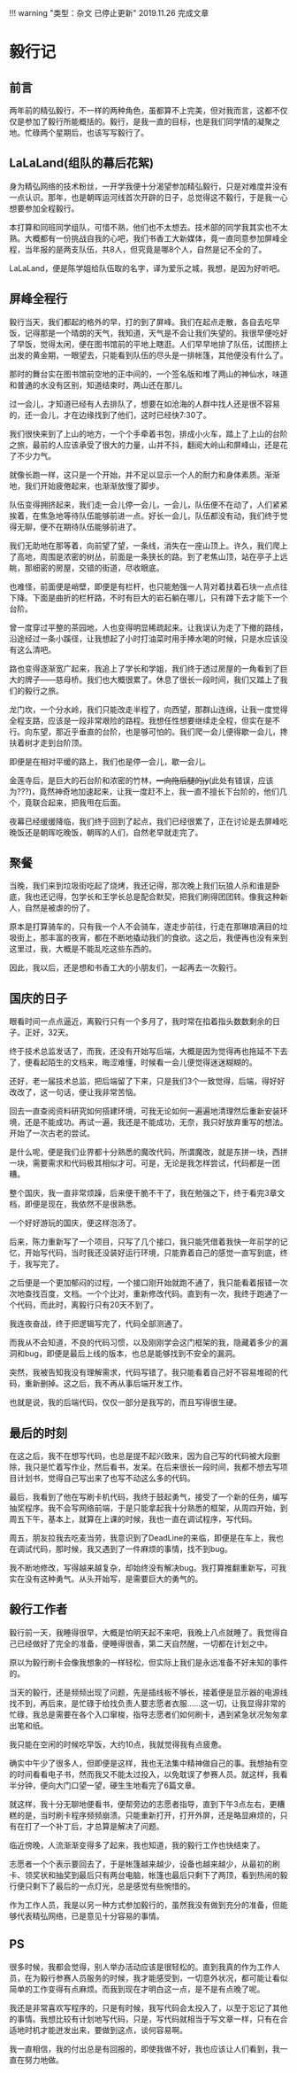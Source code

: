 !!! warning "类型：杂文 已停止更新"
    2019.11.26 完成文章

# 毅行记

## 前言

两年前的精弘毅行，不一样的两种角色，虽都算不上完美，但对我而言，这都不仅仅是参加了毅行所能概括的。毅行，是我一直的目标，也是我们同学情的凝聚之地。忙碌两个星期后，也该写写毅行了。

## LaLaLand(组队的幕后花絮)

身为精弘网络的技术粉丝，一开学我便十分渴望参加精弘毅行，只是对难度并没有一点认识。那年，也是朝晖运河线首次开辟的日子，总觉得这不毅行，于是我一心想要参加全程毅行。

本打算和同班同学组队，可惜不熟，他们也不太想去。技术部的同学我其实也不太熟。大概都有一份挑战自我的心吧，我们书香工大新媒体，竟一直同意参加屏峰全程，当年报的是两支队伍，共8人，但究竟是哪8个人，自然是记不全的了。

LaLaLand，便是陈学姐给队伍取的名字，译为爱乐之城，我想，是因为好听吧。

## 屏峰全程行

毅行当天，我们都起的格外的早，打的到了屏峰。我们在起点走散，各自去吃早饭，记得那是一个晴朗的天气，我知道，天气是不会让我们失望的。我很早便吃好了早饭，觉得太闲，便在图书馆前的平地上瞎逛。人们早早地排了队伍，试图挤上出发的黄金期，一眼望去，只能看到队伍的尽头是一排帐篷，其他便没有什么了。

那时的舞台实在图书馆前空地的正中间的，一个签名版和堆了两山的神仙水，味道和普通的水没有区别，知道结束时，两山还在那儿。

过一会儿，才知道已经有人去排队了，想要在如沧海的人群中找人还是很不容易的，还一会儿，才在边缘找到了他们，这时已经快7:30了。

我们很快来到了上山的地方，一个个手牵着书包，排成小火车，踏上了上山的台阶之旅，最前的人应该承受了很大的力量，山并不抖，翻阅大岭山和屏峰山，还是花了不少力气。

就像长跑一样，这只是一个开始，并不足以显示一个人的耐力和身体素质。渐渐地，我们开始疲倦起来，也渐渐放慢了脚步。

队伍变得拥挤起来，我们走一会儿停一会儿，一会儿，队伍便不在动了，人们紧紧挨着，在焦急地等待队伍能够前进一点。好长一会儿，队伍都没有动，我们终于觉得无聊，便不在期待队伍能够前进了。

我们无助地在那等着，向前望了望，一条线，消失在一座山顶上。许久，我们爬上了高地，周围是浓密的树丛，前面是一条狭长的路。到了老焦山顶，站在亭子上远眺，那细密的房屋，交错的街道，尽收眼底。

也难怪，前面便是峭壁，即便是有栏杆，也只能勉强一人背对着扶着石块一点点往下降。下面是曲折的栏杆路，不时有巨大的岩石躺在哪儿，只有蹲下去才能下一个台阶。

曾一度穿过平整的茶园地，人也变得明显稀疏起来。让我误认为走了下撤的路线，沿途经过一条小蹊径，让我想起了小时打油菜时用手捧水喝的时候，只是水应该没有这么清吧。

路也变得逐渐宽广起来，我追上了学长和学姐，我们终于透过房屋的一角看到了巨大的牌子——慈母桥。我们也大概很累了。休息了很长一段时间，我们又踏上了我们的毅行之旅。

龙门坎，一个分水岭，我们只能改走半程了，向西望，那群山连绵，让我一度觉得全程支路，应该是一段非常艰险的路程。我想任性想要继续走全程，但实在是不行。向东望，那近乎垂直的台阶，也是够可怕的。我们爬一会儿便得歇一会儿，搀扶着树才走到台阶顶。

即便是在相对平缓的路上，我们也是停一会儿，歇一会儿。

金莲寺后，是巨大的石台阶和浓密的竹林，~~一向拖后腿的jy~~(此处有错误，应该为???)，竟然神奇地加速起来，让我一度赶不上，我一直不擅长下台阶的，他们几个，竟联合起来，把我甩在后面。

夜幕已经缓缓降临，我们终于回到了起点，我们已经很累了，正在讨论是去屏峰吃晚饭还是朝晖吃晚饭，朝晖的人们，自然老早就走完了。

## 聚餐

当晚，我们来到垃圾街吃起了烧烤，我还记得，那次晚上我们玩狼人杀和谁是卧底，我也还记得，包学长和王学长总是配合默契，把我们刷得团团转。像我这种新人，自然是被虐的份了。

原本是打算骑车的，只有我一个人不会骑车，遂走步前往，行走在那琳琅满目的垃圾街上，那丰富的夜宵，都在不断地撬动我们的食欲。这之后，我便再也没有来到这里过，我，大概是不能乱吃这些东西的。

因此，我以后，还是想和书香工大的小朋友们，一起再去一次毅行。

## 国庆的日子

眼看时间一点点逼近，离毅行只有一个多月了，我时常在掐着指头数数剩余的日子。正好，32天。

终于技术总监发话了，而我，还没有开始写后端，大概是因为觉得再也拖延不下去了，便看起陌生的文档来，晦涩难懂，时候看一会儿便觉得迷迷糊糊的。

还好，老一届技术总监，把后端留了下来，只是我们3个一致觉得，后端，得好好改改了，这一句话，便让我非常苦恼。

回去一直查阅资料研究如何搭建环境，可我无论如何一遍遍地清理然后重新安装环境，还是不能成功。再试一遍，我还是不能成功，无奈，我只好放弃重写的想法。开始了一次古老的尝试。

是什么呢，便是我们业界都十分熟悉的魔改代码，所谓魔改，就是东拼一块，西拼一块，需要需求和代码极其相似才可。可是，无论是我怎样尝试，代码都是一团糟。

整个国庆，我一直非常烦躁，后来便干脆不干了，我在勉强之下，终于看完3章文档，即便是现在，我依然不是很熟悉。

一个好好游玩的国庆，便这样泡汤了。

后来，陈力重新写了一个项目，只写了几个接口，我只能凭借着我快一年前学的记忆，开始写代码，当时我还没装好运行环境，只能靠着自己的感觉一直写到底，终于，我写完了。

之后便是一个更加郁闷的过程，一个接口刚开始就跑不通了，我只能看着报错一次次地查找百度，文档。一个个比对，重新修改代码。直到有一次，我终于跑通了一个代码，而此时，离毅行只有20天不到了。

我连夜奋战，终于把逻辑写完了，代码全部测通了。

而我从不会知道，不良的代码习惯，以及刚刚学会这门框架的我，隐藏着多少的漏洞和bug，即便是最后上线的版本，也总是能够找到不安全的漏洞。

突然，我被告知我没有理解需求，代码写错了。我只能看着自己好不容易堆砌的代码，重新删掉。这之后，我不再从事后端开发工作。

也就是说，我的后端代码，仅仅一部分是我写的，而且写得很生硬。

## 最后的时刻

在这之后，我不在想写代码，也总是提不起兴致来，因为自己写的代码被大段删除，我只是忙着写作业，然后看书，发呆。在后来很长一段时间，我都不想去写项目计划书，觉得自己写出来了也写不动这么多的代码。

最后，我看到了他在写刷卡机代码，我终于鼓起勇气，接受了一个新的任务，编写抽奖程序。我不会写网络前端，于是只能拿起我十分熟悉的框架，从周四开始，到周五下午，基本上，就算在上课的时候，我也一直在调试程序，写代码。

周五，朋友拉我去吃麦当劳，我意识到了DeadLine的来临，即便是在车上，我也在调试代码，那时候，我又遇到了一件麻烦的事情，找不到bug。

我不断地修改，写得越来越复杂，却始终没有解决bug。我打算推翻重新写，可我实在没有这种勇气。从头开始写，是需要巨大的勇气的。

## 毅行工作者

毅行前一天，我睡得很早，大概是怕明天起不来吧，我晚上八点就睡了。我觉得自己已经做好了完全的准备，便睡得很香，第二天自然醒，一切都在计划之中。

原以为毅行刷卡会像我想象的一样轻松，但实际上我们是永远准备不好未知的事件的。

当天的毅行，还是频频出现了问题，先是插线板不够长，接着便是显示器的电源线找不到，再后来，是忙碌于给找负责人要志愿者衣服……这一切，让我显得非常的忙碌，我总是需要在各个入口窜梭，指导志愿者们如何刷卡，遇到紧急状况匆匆拿出笔和纸。

我只能在空闲的时候吃早饭，大约10点，我就觉得我有点疲惫。

确实中午少了很多人，但即便是这样，我也无法集中精神做自己的事。我想抽有空的时间看看电子书，然而我又不能太过投入，以免耽误了参赛人员。就这样，我看半分钟，便向大门口望一望，硬生生地看完了6篇文章。

就这样，我十分无聊地便看书，便帮旁边的志愿者指导，直到下午3点左右，更糟糕的是，当时刷卡程序频频崩溃。只能重新打开，打开外屏，还是略显麻烦的，只有在打了一个补丁后，才总算是解决了问题。

临近傍晚，人流渐渐变得多了起来，我也知道，我的毅行工作也快结束了。

志愿者一个个表示要回去了，于是帐篷越来越少，设备也越来越少，从最初的刷卡、领奖状和抽奖到最后只有两台电脑，帐篷也最后只剩下了两顶，看到热闹的毅行便只剩下了最后的一点灯光，总是感觉有些惋惜的。

作为工作人员，我是以另一种方式参加毅行的，虽然我没有做到充分的准备，但能够代表精弘网络，已是意见十分容易的事情。

## PS

很多时候，我都会觉得，别人举办活动应该是很轻松的。直到我真的作为工作人员，在为毅行参赛人员服务的时候，我才能感受到，一切意外状况，都可能让看似简单的工作变得有点麻烦。而我到现在才明白这一点，是不是有点晚了呢。

我还是非常喜欢写程序的，只是有时候，我写代码会太投入了，以至于忘记了其他的事情。我想比较有计划地写代码，只是，写代码就相当于写文章一样，只有在合适地时机才能迸发出来，要做到这点，谈何容易啊。

我一直相信，我的付出总是有回报的，即使我做不好，我也应该让人们看到，我一直在努力地做。